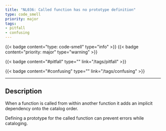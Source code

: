 ```yaml
---
title: "NL036: Called function has no prototype definition"
type: code_smell
priority: major
tags:
- pitfall 
- confusing 
---
```


{{< badge content="type: code-smell" type="info" >}}
{{< badge content="priority: major" type="warning" >}}


{{< badge content="#pitfall" type="" link="/tags/pitfall" >}}

{{< badge content="#confusing" type="" link="/tags/confusing" >}}

---

## Description
When a function is called from within another function it adds an implicit dependency onto the catalog order.

Defining a prototype for the called function can prevent errors while cataloging.
